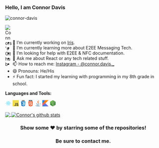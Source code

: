 ### Hello, I am Connor Davis

<p align="left"> <img src="https://img.shields.io/static/v1?username=connor-davis&label=Views&color=blue&style=for-the-badge" alt="connor-davis" /> </p>

<a href="https://github.com/connor-davis">
  <img align="left" alt="Connors's Github" width="22px" src="https://cdn.jsdelivr.net/npm/simple-icons@v3/icons/github.svg" />
</a>

<br>
<br>

- 🔭 I’m currently working on [Iris](https://github.com/connor-davis).
- 🌱 I’m currently learning more about E2EE Messaging Tech.
- 🤔 I’m looking for help with E2EE & NFC documentation.
- 💬 Ask me about React or any tech related stuff.
- 📫 How to reach me: [Instagram - @connor.davis._](https://instagram.com/connor.davis._)
- 😄 Pronouns: He/His
- ⚡ Fun fact: I started my learning with programming in my 8th grade in school.

**Languages and Tools:**  

<code><img height="20" src="https://raw.githubusercontent.com/github/explore/80688e429a7d4ef2fca1e82350fe8e3517d3494d/topics/react/react.png"></code>
<code><img height="20" src="https://raw.githubusercontent.com/github/explore/80688e429a7d4ef2fca1e82350fe8e3517d3494d/topics/javascript/javascript.png"></code>
<code><img height="20" src="https://raw.githubusercontent.com/github/explore/80688e429a7d4ef2fca1e82350fe8e3517d3494d/topics/css/css.png"></code>
<code><img height="20" src="https://raw.githubusercontent.com/github/explore/80688e429a7d4ef2fca1e82350fe8e3517d3494d/topics/html/html.png"></code>
<code><img height="20" src="https://raw.githubusercontent.com/github/explore/80688e429a7d4ef2fca1e82350fe8e3517d3494d/topics/java/java.png"></code>
<code><img height="20" src="https://raw.githubusercontent.com/github/explore/80688e429a7d4ef2fca1e82350fe8e3517d3494d/topics/kotlin/kotlin.png"></code>
<code><img height="20" src="https://raw.githubusercontent.com/github/explore/80688e429a7d4ef2fca1e82350fe8e3517d3494d/topics/nodejs/nodejs.png"></code>    

<a href="https://github.com/connor-davis">
  <img align="center" src="https://github-readme-stats.vercel.app/api/top-langs/?username=connor-davis&theme=light&hide_langs_below=1" />
</a>
<a href="https://github.com/connor-davis">
 <img align="center" src="https://github-readme-stats.vercel.app/api?username=connor-davis&show_icons=true&theme=light&line_height=27" alt="Connor's github stats"/>
</a>

<div align="center">

### Show some ❤️ by starring some of the repositories!
### Be sure to contact me.

</div>
